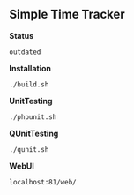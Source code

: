 **Simple Time Tracker**
---

**Status**

    outdated

**Installation**

    ./build.sh

**UnitTesting**

    ./phpunit.sh
    
**QUnitTesting**

    ./qunit.sh

**WebUI**

    localhost:81/web/
